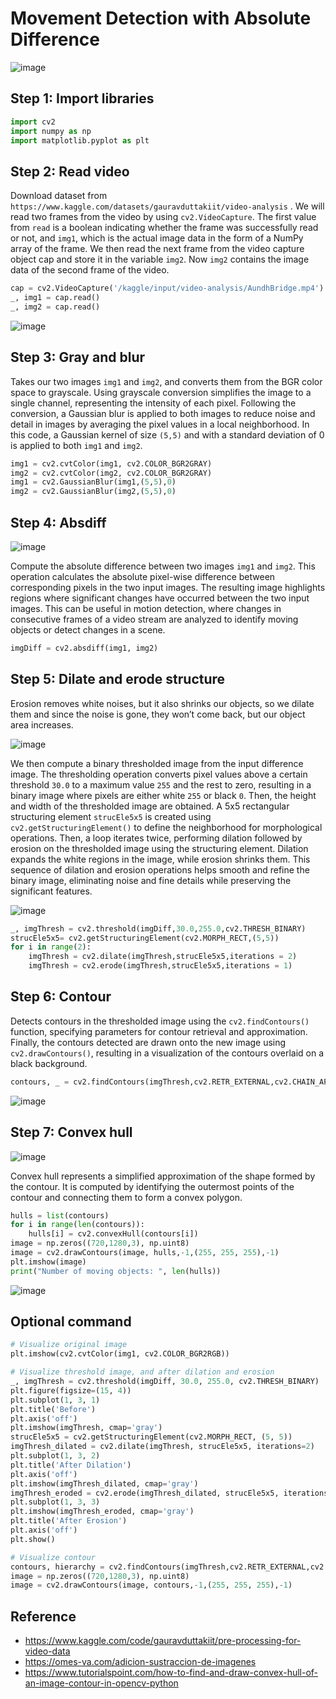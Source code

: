 # Movement Detection with Absolute Difference

![image](https://github.com/hughiephan/DPL/assets/16631121/a9dedefd-9126-4d61-88b7-9e60522048f4)

## Step 1: Import libraries

```python
import cv2
import numpy as np
import matplotlib.pyplot as plt
```

##  Step 2: Read video
Download dataset from `https://www.kaggle.com/datasets/gauravduttakiit/video-analysis` . We will read two frames from the video by using `cv2.VideoCapture`. The first value from `read` is a boolean indicating whether the frame was successfully read or not, and `img1`, which is the actual image data in the form of a NumPy array of the frame. We then read the next frame from the video capture object cap and store it in the variable `img2`. Now `img2` contains the image data of the second frame of the video.

```python
cap = cv2.VideoCapture('/kaggle/input/video-analysis/AundhBridge.mp4')
_, img1 = cap.read()
_, img2 = cap.read()
```

![image](https://github.com/hughiephan/DPL/assets/16631121/9a4eaf6e-c5d9-4bbc-86e5-fe06ef1fd357)

## Step 3: Gray and blur

Takes our two images `img1` and `img2`, and converts them from the BGR color space to grayscale. Using grayscale conversion simplifies the image to a single channel, representing the intensity of each pixel. Following the conversion, a Gaussian blur is applied to both images to reduce noise and detail in images by averaging the pixel values in a local neighborhood. In this code, a Gaussian kernel of size `(5,5)` and with a standard deviation of 0 is applied to both `img1` and `img2`.

```python
img1 = cv2.cvtColor(img1, cv2.COLOR_BGR2GRAY)
img2 = cv2.cvtColor(img2, cv2.COLOR_BGR2GRAY)
img1 = cv2.GaussianBlur(img1,(5,5),0)
img2 = cv2.GaussianBlur(img2,(5,5),0)
```

## Step 4: Absdiff

![image](https://github.com/hughiephan/DPL/assets/16631121/88e54921-503e-4ed0-b996-3c7501b6a76f)

Compute the absolute difference between two images `img1` and `img2`. This operation calculates the absolute pixel-wise difference between corresponding pixels in the two input images. The resulting image highlights regions where significant changes have occurred between the two input images. This can be useful in motion detection, where changes in consecutive frames of a video stream are analyzed to identify moving objects or detect changes in a scene. 

```python
imgDiff = cv2.absdiff(img1, img2) 
```

## Step 5: Dilate and erode structure

Erosion removes white noises, but it also shrinks our objects, so we dilate them and since the noise is gone, they won’t come back, but our object area increases.

![image](https://github.com/hughiephan/DPL/assets/16631121/bdc7e70a-0bcb-466c-a3e8-a821a08e73e6)

We then compute a binary thresholded image from the input difference image. The thresholding operation converts pixel values above a certain threshold `30.0` to a maximum value `255` and the rest to zero, resulting in a binary image where pixels are either white `255` or black `0`. Then, the height and width of the thresholded image are obtained. A 5x5 rectangular structuring element `strucEle5x5` is created using `cv2.getStructuringElement()` to define the neighborhood for morphological operations. Then, a loop iterates twice, performing dilation followed by erosion on the thresholded image using the structuring element. Dilation expands the white regions in the image, while erosion shrinks them. This sequence of dilation and erosion operations helps smooth and refine the binary image, eliminating noise and fine details while preserving the significant features. 

![image](https://github.com/hughiephan/DPL/assets/16631121/d4ff7e74-2e73-4093-9642-ac9b14266907)

```python
_, imgThresh = cv2.threshold(imgDiff,30.0,255.0,cv2.THRESH_BINARY)
strucEle5x5= cv2.getStructuringElement(cv2.MORPH_RECT,(5,5))
for i in range(2):
    imgThresh = cv2.dilate(imgThresh,strucEle5x5,iterations = 2)
    imgThresh = cv2.erode(imgThresh,strucEle5x5,iterations = 1)
```

## Step 6: Contour

Detects contours in the thresholded image using the `cv2.findContours()` function, specifying parameters for contour retrieval and approximation. Finally, the contours detected are drawn onto the new image using `cv2.drawContours()`, resulting in a visualization of the contours overlaid on a black background.

```python
contours, _ = cv2.findContours(imgThresh,cv2.RETR_EXTERNAL,cv2.CHAIN_APPROX_SIMPLE)
```

![image](https://github.com/hughiephan/DPL/assets/16631121/466476c2-c4a3-4c57-abd8-a3fe9e606494)

## Step 7: Convex hull

![image](https://github.com/hughiephan/DPL/assets/16631121/334ab918-8ad3-41ed-bb00-eecc4e75e04a)

Convex hull represents a simplified approximation of the shape formed by the contour. It is computed by identifying the outermost points of the contour and connecting them to form a convex polygon.

```python
hulls = list(contours)
for i in range(len(contours)):
    hulls[i] = cv2.convexHull(contours[i])
image = np.zeros((720,1280,3), np.uint8)
image = cv2.drawContours(image, hulls,-1,(255, 255, 255),-1)
plt.imshow(image)
print("Number of moving objects: ", len(hulls))
```

![image](https://github.com/hughiephan/DPL/assets/16631121/6d0ce0f4-094a-49d5-a674-5e65d9d66694)

## Optional command
```python
# Visualize original image
plt.imshow(cv2.cvtColor(img1, cv2.COLOR_BGR2RGB))

# Visualize threshold image, and after dilation and erosion
_, imgThresh = cv2.threshold(imgDiff, 30.0, 255.0, cv2.THRESH_BINARY)
plt.figure(figsize=(15, 4))
plt.subplot(1, 3, 1)
plt.title('Before')
plt.axis('off')
plt.imshow(imgThresh, cmap='gray')
strucEle5x5 = cv2.getStructuringElement(cv2.MORPH_RECT, (5, 5))
imgThresh_dilated = cv2.dilate(imgThresh, strucEle5x5, iterations=2)
plt.subplot(1, 3, 2)
plt.title('After Dilation')
plt.axis('off')
plt.imshow(imgThresh_dilated, cmap='gray')
imgThresh_eroded = cv2.erode(imgThresh_dilated, strucEle5x5, iterations=1)
plt.subplot(1, 3, 3)
plt.imshow(imgThresh_eroded, cmap='gray')
plt.title('After Erosion')
plt.axis('off')
plt.show()

# Visualize contour
contours, hierarchy = cv2.findContours(imgThresh,cv2.RETR_EXTERNAL,cv2.CHAIN_APPROX_SIMPLE)
image = np.zeros((720,1280,3), np.uint8)
image = cv2.drawContours(image, contours,-1,(255, 255, 255),-1)
```

## Reference
- https://www.kaggle.com/code/gauravduttakiit/pre-processing-for-video-data
- https://omes-va.com/adicion-sustraccion-de-imagenes
- https://www.tutorialspoint.com/how-to-find-and-draw-convex-hull-of-an-image-contour-in-opencv-python
